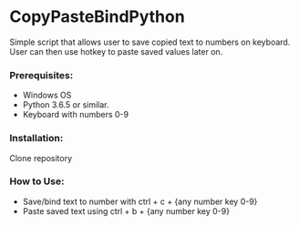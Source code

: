 # CopyPasteBindPython
Simple script that allows user to save copied text to numbers on keyboard. User can then use hotkey to paste saved values later on. 

### Prerequisites:
- Windows OS
- Python 3.6.5 or similar.
- Keyboard with numbers 0-9

### Installation:
Clone repository

### How to Use:
- Save/bind text to number with ctrl + c + {any number key 0-9}
- Paste saved text using ctrl + b + {any number key 0-9}
